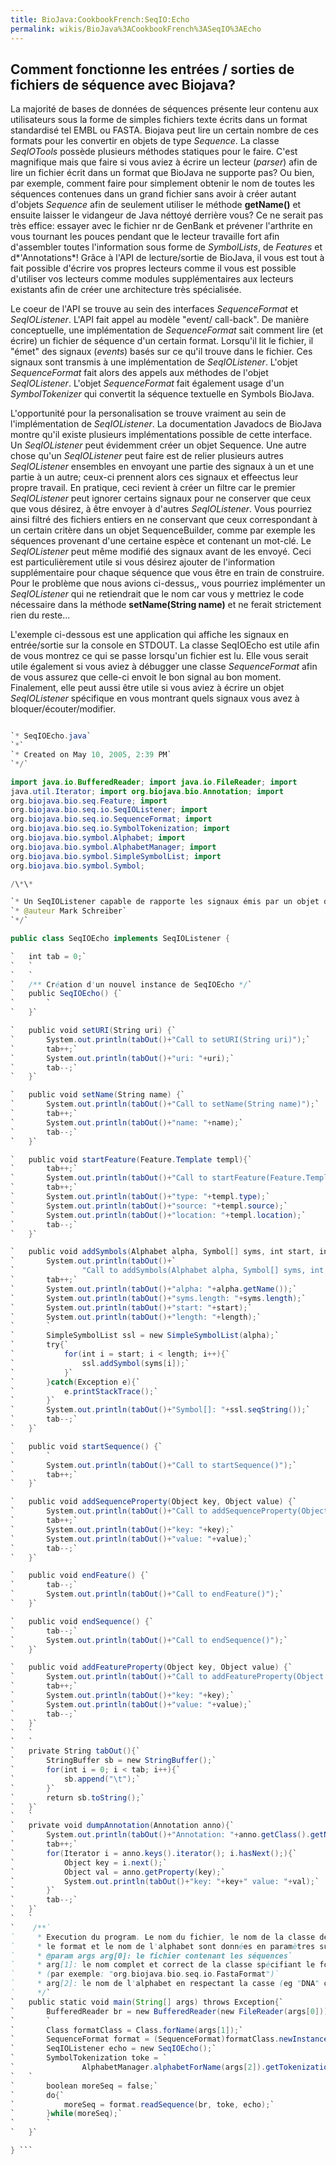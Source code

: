 ```yaml
---
title: BioJava:CookbookFrench:SeqIO:Echo
permalink: wikis/BioJava%3ACookbookFrench%3ASeqIO%3AEcho
---
```


Comment fonctionne les entrées / sorties de fichiers de séquence avec Biojava?
------------------------------------------------------------------------------

La majorité de bases de données de séquences présente leur contenu aux
utilisateurs sous la forme de simples fichiers texte écrits dans un
format standardisé tel EMBL ou FASTA. Biojava peut lire un certain
nombre de ces formats pour les convertir en objets de type *Sequence*.
La classe *SeqIOTools* possède plusieurs méthodes statiques pour le
faire. C'est magnifique mais que faire si vous aviez à écrire un lecteur
(*parser*) afin de lire un fichier écrit dans un format que BioJava ne
supporte pas? Ou bien, par exemple, comment faire pour simplement
obtenir le nom de toutes les séquences contenues dans un grand fichier
sans avoir à créer autant d'objets *Sequence* afin de seulement utiliser
le méthode **getName()** et ensuite laisser le vidangeur de Java néttoyé
derrière vous? Ce ne serait pas très effice: essayer avec le fichier nr
de GenBank et prévener l'arthrite en vous tournant les pouces pendant
que le lecteur travaille fort afin d'assembler toutes l'information sous
forme de *SymbolLists*, de *Features* et d*'Annotations*! Grâce à l'API
de lecture/sortie de BioJava, il vous est tout à fait possible d'écrire
vos propres lecteurs comme il vous est possible d'utiliser vos lecteurs
comme modules supplémentaires aux lecteurs existants afin de créer une
architecture très spécialisée.

Le coeur de l'API se trouve au sein des interfaces *SequenceFormat* et
*SeqIOListener*. L'API fait appel au modèle "event/ call-back". De
manière conceptuelle, une implémentation de *SequenceFormat* sait
comment lire (et écrire) un fichier de séquence d'un certain format.
Lorsqu'il lit le fichier, il "émet" des signaux (*events*) basés sur ce
qu'il trouve dans le fichier. Ces signaux sont transmis à une
implémentation de *SeqIOListener*. L'objet *SequenceFormat* fait alors
des appels aux méthodes de l'objet *SeqIOListener*. L'objet
*SequenceFormat* fait également usage d'un *SymbolTokenizer* qui
convertit la séquence textuelle en Symbols BioJava.

L'opportunité pour la personalisation se trouve vraiment au sein de
l'implémentation de *SeqIOListener*. La documentation Javadocs de
BioJava montre qu'il existe plusieurs implémentations possible de cette
interface. Un *SeqIOListener* peut évidemment créer un objet Sequence.
Une autre chose qu'un *SeqIOListener* peut faire est de relier plusieurs
autres *SeqIOListener* ensembles en envoyant une partie des signaux à un
et une partie à un autre; ceux-ci prennent alors ces signaux et
effeectus leur propre travail. En pratique, ceci revient à créer un
filtre car le premier *SeqIOListener* peut ignorer certains signaux pour
ne conserver que ceux que vous désirez, à être envoyer à d'autres
*SeqIOListener*. Vous pourriez ainsi filtré des fichiers entiers en ne
conservant que ceux correspondant à un certain critère dans un objet
SequenceBuilder, comme par exemple les séquences provenant d'une
certaine espèce et contenant un mot-clé. Le *SeqIOListener* peut même
modifié des signaux avant de les envoyé. Ceci est particulièrement utile
si vous désirez ajouter de l'information supplémentaire pour chaque
séquence que vous être en train de construire. Pour le problème que nous
avions ci-dessus,, vous pourriez implémenter un *SeqIOListener* qui ne
retiendrait que le nom car vous y mettriez le code nécessaire dans la
méthode **setName(String name)** et ne ferait strictement rien du
reste...

L'exemple ci-dessous est une application qui affiche les signaux en
entrée/sortie sur la console en STDOUT. La classe SeqIOEcho est utile
afin de vous montrez ce qui se passe lorsqu'un fichier est lu. Elle vous
serait utile également si vous aviez à débugger une classe
*SequenceFormat* afin de vous assurez que celle-ci envoit le bon signal
au bon moment. Finalement, elle peut aussi être utile si vous aviez à
écrire un objet *SeqIOListener* spécifique en vous montrant quels
signaux vous avez à bloquer/écouter/modifier.

```java /\*

`* SeqIOEcho.java`  
`*`  
`* Created on May 10, 2005, 2:39 PM`  
`*/`

import java.io.BufferedReader; import java.io.FileReader; import
java.util.Iterator; import org.biojava.bio.Annotation; import
org.biojava.bio.seq.Feature; import
org.biojava.bio.seq.io.SeqIOListener; import
org.biojava.bio.seq.io.SequenceFormat; import
org.biojava.bio.seq.io.SymbolTokenization; import
org.biojava.bio.symbol.Alphabet; import
org.biojava.bio.symbol.AlphabetManager; import
org.biojava.bio.symbol.SimpleSymbolList; import
org.biojava.bio.symbol.Symbol;

/\*\*

`* Un SeqIOListener capable de rapporte les signaux émis par un objet d'un format donné`  
`* @auteur Mark Schreiber`  
`*/`

public class SeqIOEcho implements SeqIOListener {

`   int tab = 0;`  
`   `  
`   `  
`   /** Création d'un nouvel instance de SeqIOEcho */`  
`   public SeqIOEcho() {`  
`       `  
`   }`

`   public void setURI(String uri) {`  
`       System.out.println(tabOut()+"Call to setURI(String uri)");`  
`       tab++;`  
`       System.out.println(tabOut()+"uri: "+uri);`  
`       tab--;`  
`   }`

`   public void setName(String name) {`  
`       System.out.println(tabOut()+"Call to setName(String name)");`  
`       tab++;`  
`       System.out.println(tabOut()+"name: "+name);`  
`       tab--;`  
`   }`

`   public void startFeature(Feature.Template templ){`  
`       tab++;`  
`       System.out.println(tabOut()+"Call to startFeature(Feature.Template templ)");`  
`       tab++;`  
`       System.out.println(tabOut()+"type: "+templ.type);`  
`       System.out.println(tabOut()+"source: "+templ.source);`  
`       System.out.println(tabOut()+"location: "+templ.location);`  
`       tab--;`  
`   }`

`   public void addSymbols(Alphabet alpha, Symbol[] syms, int start, int length) {`  
`       System.out.println(tabOut()+`  
`               "Call to addSymbols(Alphabet alpha, Symbol[] syms, int start, int length)");`  
`       tab++;`  
`       System.out.println(tabOut()+"alpha: "+alpha.getName());`  
`       System.out.println(tabOut()+"syms.length: "+syms.length);`  
`       System.out.println(tabOut()+"start: "+start);`  
`       System.out.println(tabOut()+"length: "+length);`  
`       `  
`       SimpleSymbolList ssl = new SimpleSymbolList(alpha);`  
`       try{`  
`           for(int i = start; i < length; i++){`  
`               ssl.addSymbol(syms[i]);`  
`           }`  
`       }catch(Exception e){`  
`           e.printStackTrace();`  
`       }`  
`       System.out.println(tabOut()+"Symbol[]: "+ssl.seqString());`  
`       tab--;`  
`   }`

`   public void startSequence() {`  
`       `  
`       System.out.println(tabOut()+"Call to startSequence()");`  
`       tab++;`  
`   }`

`   public void addSequenceProperty(Object key, Object value) {`  
`       System.out.println(tabOut()+"Call to addSequenceProperty(Object key, Object value) ");`  
`       tab++;`  
`       System.out.println(tabOut()+"key: "+key);`  
`       System.out.println(tabOut()+"value: "+value);`  
`       tab--;`  
`   }`

`   public void endFeature() {`  
`       tab--;`  
`       System.out.println(tabOut()+"Call to endFeature()");`  
`   }`

`   public void endSequence() {`  
`       tab--;`  
`       System.out.println(tabOut()+"Call to endSequence()");`  
`   }`

`   public void addFeatureProperty(Object key, Object value) {`  
`       System.out.println(tabOut()+"Call to addFeatureProperty(Object key, Object value)");`  
`       tab++;`  
`       System.out.println(tabOut()+"key: "+key);`  
`       System.out.println(tabOut()+"value: "+value);`  
`       tab--;`  
`   }`  
`   `  
`   `  
`   private String tabOut(){`  
`       StringBuffer sb = new StringBuffer();`  
`       for(int i = 0; i < tab; i++){`  
`           sb.append("\t");`  
`       }`  
`       return sb.toString();`  
`   }`  
`   `  
`   private void dumpAnnotation(Annotation anno){`  
`       System.out.println(tabOut()+"Annotation: "+anno.getClass().getName());`  
`       tab++;`  
`       for(Iterator i = anno.keys().iterator(); i.hasNext();){`  
`           Object key = i.next();`  
`           Object val = anno.getProperty(key);`  
`           System.out.println(tabOut()+"key: "+key+" value: "+val);`  
`       }`  
`       tab--;`  
`   }`  
`   `  
`    /**`  
`     * Execution du program. Le nom du fichier, le nom de la classe definissant `  
`     * le format et le nom de l'alphabet sont données en paramètres sur la ligne de commande.`  
`     * @param args arg[0]: le fichier contenant les séquences`  
`     * arg[1]: le nom complet et correct de la classe spécifiant le format`  
`     * (par exemple: "org.biojava.bio.seq.io.FastaFormat")`  
`     * arg[2]: le nom de l'alphabet en respectant la casse (eg "DNA" or "Protein");`  
`     */`  
`   public static void main(String[] args) throws Exception{`  
`       BufferedReader br = new BufferedReader(new FileReader(args[0]));`  
`       `  
`       Class formatClass = Class.forName(args[1]);`  
`       SequenceFormat format = (SequenceFormat)formatClass.newInstance();`  
`       SeqIOListener echo = new SeqIOEcho();`  
`       SymbolTokenization toke = `  
`               AlphabetManager.alphabetForName(args[2]).getTokenization("token");`  
`   `  
`       boolean moreSeq = false;`  
`       do{`  
`           moreSeq = format.readSequence(br, toke, echo);`  
`       }while(moreSeq);`  
`       `  
`   }`

} ```
